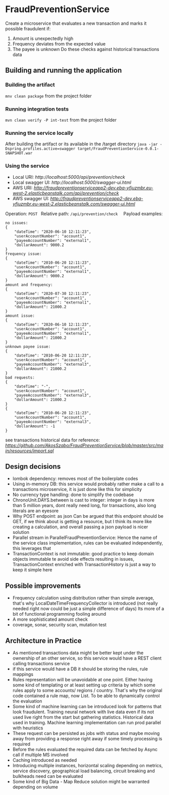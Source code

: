 # FraudPreventionService

Create a microservice that evaluates a new transaction and marks it possible fraudulent if:
1. Amount is unexpectedly high
2. Frequency deviates from the expected value
3. The payee is unknown
Do these checks against historical transactions data

## Building and running the application
### Building the artifact
`mnv clean package` from the project folder
### Running integration tests
`mvn clean verify -P int-test` from the project folder
### Running the service locally
After building the artifact or its available in the /target directory 
`java -jar -Dspring.profiles.active=swagger target/FraudPreventionService-0.0.1-SNAPSHOT.war`
### Using the service
- Local URI: *http://localhost:5000/api/prevention/check*
- Local swagger UI: *http://localhost:5000/swagger-ui.html*
- AWS URI: *http://fraudpreventionserviceapp2-dev.eba-yfjuzmbr.eu-west-2.elasticbeanstalk.com/api/prevention/check*
- AWS swagger UI: *http://fraudpreventionserviceapp2-dev.eba-yfjuzmbr.eu-west-2.elasticbeanstalk.com/swagger-ui.html*

Operation: `POST ` 
Relative path: `/api/prevention/check  `
Payload examples: 
```
no issues:
{
	"dateTime": "2020-06-10 12:11:23",
	"userAccountNumber": "account1",
	"payeeAccountNumber": "external1",
	"dollarAmount": 9000.2
}
frequency issue:
{
	"dateTime": "2010-06-20 12:11:23",
	"userAccountNumber": "account1",
	"payeeAccountNumber": "external1",
	"dollarAmount": 9000.2
}
amount and frequency:
{
	"dateTime": "2020-07-30 12:11:23",
	"userAccountNumber": "account1",
	"payeeAccountNumber": "external1",
	"dollarAmount": 21000.2
}
amount issue:      
{
	"dateTime": "2020-06-10 12:11:23",
	"userAccountNumber": "account1",
	"payeeAccountNumber": "external1",
	"dollarAmount": 21000.2
}
unknown payee issue:      
{
	"dateTime": "2010-06-20 12:11:23",
	"userAccountNumber": "account1",
	"payeeAccountNumber": "external3",
	"dollarAmount": 21000.2
} 
bad requests:
{
	"dateTime": "-",
	"userAccountNumber": "account1",
	"payeeAccountNumber": "external3",
	"dollarAmount": 21000.2
}
{
	"dateTime": "2010-06-20 12:11:23",
	"userAccountNumber": "account1",
	"payeeAccountNumber": "external3",
	"dollarAmount": -1
}
```

see transactions historical data for reference:
*https://github.com/AkosSzabo/FraudPreventionService/blob/master/src/main/resources/import.sql*
## Design decisions
- lombok dependency: removes most of the boilerplate codes
- Using in-memory DB: this service would probably rather make a call to a transactions microservice, it is just done like this for simplicity
- No currency type handling: done to simplify the codebase
- ChronoUnit.DAYS.between is cast to integer: integer in days is more than 5 million years, dont really need long, for transactions, also long literals are an eyesore
- Why POST endpoint: as json Can be argued that this endpoint should be GET, if we think about is getting a resource, but I think its more like creating a calculation, and overall passing a json payload is nicer solution
- Parallel stream in ParallelFraudPreventionService: Hence the name of the service class implementation, rules can be evaluated independently, this leverages that
- TransactionContext is not immutable: good practice to keep domain objects immutable te avoid side effects resulting in issues, TransactionContext enriched with TransactionHistory is just a way to keep it simple here 
## Possible improvements
- Frequency calculation using distribution rather than simple average, that's why LocalDateTimeFrequencyCollector is introduced (not really needed right now could be just a simple difference of days)  Its more of a bit of functional programming fooling around
- A more sophisticated amount check 
- coverage, sonar, security scan, mutation test
## Architecture in Practice
- As mentioned transactions data might be better kept under the ownership of an other service, so this service would have a REST client calling transactions service 
- if this service would have a DB it should be storing the rules, rule mappings
- Rules representation will be unavoidable at one point. Either having some kind of templating or at least setting up criteria by which some rules apply to some accounts/ regions / country. That's why the original code contained a rule map, now List. To be able to dynamically control the evaluation
- Some kind of machine learning can be introduced look for patterns that look fraudulent. Training neural network with live data even if its not used live right from the start but gathering statistics. Historical data used in training. Machine learning implementation can run prod parallel with heuristics 
- These request can be persisted as jobs with status and maybe moving away from providing a response right away if some timely processing is required
- Before the rules evaluated the required data can be fetched by Async call if multiple MS involved
- Caching introduced as needed
- Introducing multiple instances, horizontal scaling depending on metrics, service discovery, geographical load balancing, circuit breaking and bulkheads need can be evaluated
- Some kind of Big Data - Map Reduce solution might be warranted depending on volume












